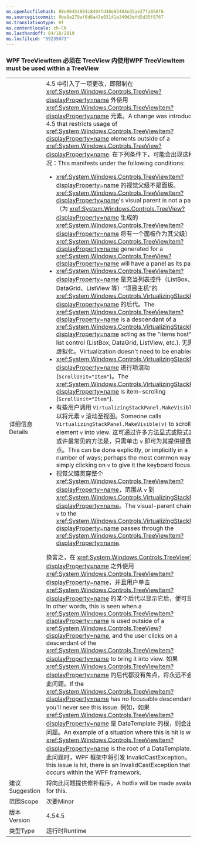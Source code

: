 ```yaml
---
ms.openlocfilehash: 88e00454894c8404fd48e92404e35ae27fa056f6
ms.sourcegitcommit: 0be8a279af6d8a43e03141e349d3efd5d35f8767
ms.translationtype: HT
ms.contentlocale: zh-CN
ms.lasthandoff: 04/18/2019
ms.locfileid: "59235073"
---
```

### <a name="wpf-treeviewitem-must-be-used-within-a-treeview"></a><span data-ttu-id="1f352-101">WPF TreeViewItem 必须在 TreeView 内使用</span><span class="sxs-lookup"><span data-stu-id="1f352-101">WPF TreeViewItem must be used within a TreeView</span></span>

|   |   |
|---|---|
|<span data-ttu-id="1f352-102">详细信息</span><span class="sxs-lookup"><span data-stu-id="1f352-102">Details</span></span>|<span data-ttu-id="1f352-103">4.5 中引入了一项更改，即限制在 <xref:System.Windows.Controls.TreeView?displayProperty=name> 外使用 <xref:System.Windows.Controls.TreeViewItem?displayProperty=name> 元素。</span><span class="sxs-lookup"><span data-stu-id="1f352-103">A change was introduced in 4.5 that restricts usage of <xref:System.Windows.Controls.TreeViewItem?displayProperty=name> elements outside of a <xref:System.Windows.Controls.TreeView?displayProperty=name>.</span></span> <span data-ttu-id="1f352-104">在下列条件下，可能会出现这种情况：</span><span class="sxs-lookup"><span data-stu-id="1f352-104">This manifests under the following conditions:</span></span><ul><li><span data-ttu-id="1f352-105"><xref:System.Windows.Controls.TreeViewItem?displayProperty=name> 的视觉父级不是面板。</span><span class="sxs-lookup"><span data-stu-id="1f352-105"><xref:System.Windows.Controls.TreeViewItem?displayProperty=name>'s visual parent is not a panel.</span></span> <span data-ttu-id="1f352-106">（为 <xref:System.Windows.Controls.TreeView?displayProperty=name> 生成的 <xref:System.Windows.Controls.TreeViewItem?displayProperty=name> 将有一个面板作为其父级）</span><span class="sxs-lookup"><span data-stu-id="1f352-106">(A <xref:System.Windows.Controls.TreeViewItem?displayProperty=name> generated for a <xref:System.Windows.Controls.TreeView?displayProperty=name> will have a panel as its parent)</span></span></li><li><span data-ttu-id="1f352-107"><xref:System.Windows.Controls.TreeViewItem?displayProperty=name> 是充当列表控件（ListBox、DataGrid、ListView 等）“项目主机”的 <xref:System.Windows.Controls.VirtualizingStackPanel?displayProperty=name> 的后代。</span><span class="sxs-lookup"><span data-stu-id="1f352-107">The <xref:System.Windows.Controls.TreeViewItem?displayProperty=name> is a descendant of a <xref:System.Windows.Controls.VirtualizingStackPanel?displayProperty=name> acting as the &quot;items host&quot; for a list control (ListBox, DataGrid, ListView, etc.).</span></span> <span data-ttu-id="1f352-108">无需启用虚拟化。</span><span class="sxs-lookup"><span data-stu-id="1f352-108">Virtualization doesn't need to be enabled.</span></span></li><li><span data-ttu-id="1f352-109"><xref:System.Windows.Controls.VirtualizingStackPanel?displayProperty=name> 进行项滚动 (<code>ScrollUnit=&quot;Item&quot;</code>)。</span><span class="sxs-lookup"><span data-stu-id="1f352-109">The <xref:System.Windows.Controls.VirtualizingStackPanel?displayProperty=name> is item-scrolling (<code>ScrollUnit=&quot;Item&quot;</code>).</span></span></li><li><span data-ttu-id="1f352-110">有些用户调用 <code>VirtualizingStackPanel.MakeVisible(v)</code> 以将元素 <code>v</code> 滚动至视图。</span><span class="sxs-lookup"><span data-stu-id="1f352-110">Someone calls <code>VirtualizingStackPanel.MakeVisible(v)</code> to scroll an element <code>v</code> into view.</span></span> <span data-ttu-id="1f352-111">这可通过许多方法显式或隐式实现；或许最常见的方法是，只需单击 <code>v</code> 即可为其提供键盘焦点。</span><span class="sxs-lookup"><span data-stu-id="1f352-111">This can be done explicitly, or implicitly in a number of ways; perhaps the most common way is simply clicking on <code>v</code> to give it the keyboard focus.</span></span></li><li><span data-ttu-id="1f352-112">视觉父链贯穿整个 <xref:System.Windows.Controls.TreeViewItem?displayProperty=name>，范围从 <code>v</code> 到 <xref:System.Windows.Controls.VirtualizingStackPanel?displayProperty=name>。</span><span class="sxs-lookup"><span data-stu-id="1f352-112">The visual-parent chain from <code>v</code> to the <xref:System.Windows.Controls.VirtualizingStackPanel?displayProperty=name> passes through the <xref:System.Windows.Controls.TreeViewItem?displayProperty=name>.</span></span></li></ul><span data-ttu-id="1f352-113">换言之，在 <xref:System.Windows.Controls.TreeView?displayProperty=name> 之外使用 <xref:System.Windows.Controls.TreeViewItem?displayProperty=name>，并且用户单击 <xref:System.Windows.Controls.TreeViewItem?displayProperty=name> 的某个后代以显示它后，便可显示。</span><span class="sxs-lookup"><span data-stu-id="1f352-113">In other words, this is seen when a <xref:System.Windows.Controls.TreeViewItem?displayProperty=name> is used outside of a <xref:System.Windows.Controls.TreeView?displayProperty=name>, and the user clicks on a descendant of the <xref:System.Windows.Controls.TreeViewItem?displayProperty=name> to bring it into view.</span></span> <span data-ttu-id="1f352-114">如果 <xref:System.Windows.Controls.TreeViewItem?displayProperty=name> 的后代都没有焦点，将永远不会遇到此问题。</span><span class="sxs-lookup"><span data-stu-id="1f352-114">If the <xref:System.Windows.Controls.TreeViewItem?displayProperty=name> has no focusable descendants, you'll never see this issue.</span></span> <span data-ttu-id="1f352-115">例如，如果 <xref:System.Windows.Controls.TreeViewItem?displayProperty=name> 是 DataTemplate 的根，则会出现此问题。</span><span class="sxs-lookup"><span data-stu-id="1f352-115">An example of a situation where this is hit is when a <xref:System.Windows.Controls.TreeViewItem?displayProperty=name> is the root of a DataTemplate.</span></span> <span data-ttu-id="1f352-116">发生此问题时，WPF 框架中将引发 InvalidCastException。</span><span class="sxs-lookup"><span data-stu-id="1f352-116">When this issue is hit, there is an InvalidCastException that occurs within the WPF framework.</span></span>|
|<span data-ttu-id="1f352-117">建议</span><span class="sxs-lookup"><span data-stu-id="1f352-117">Suggestion</span></span>|<span data-ttu-id="1f352-118">将向此问题提供修补程序。</span><span class="sxs-lookup"><span data-stu-id="1f352-118">A hotfix will be made available for this.</span></span>|
|<span data-ttu-id="1f352-119">范围</span><span class="sxs-lookup"><span data-stu-id="1f352-119">Scope</span></span>|<span data-ttu-id="1f352-120">次要</span><span class="sxs-lookup"><span data-stu-id="1f352-120">Minor</span></span>|
|<span data-ttu-id="1f352-121">版本</span><span class="sxs-lookup"><span data-stu-id="1f352-121">Version</span></span>|<span data-ttu-id="1f352-122">4.5</span><span class="sxs-lookup"><span data-stu-id="1f352-122">4.5</span></span>|
|<span data-ttu-id="1f352-123">类型</span><span class="sxs-lookup"><span data-stu-id="1f352-123">Type</span></span>|<span data-ttu-id="1f352-124">运行时</span><span class="sxs-lookup"><span data-stu-id="1f352-124">Runtime</span></span>|
